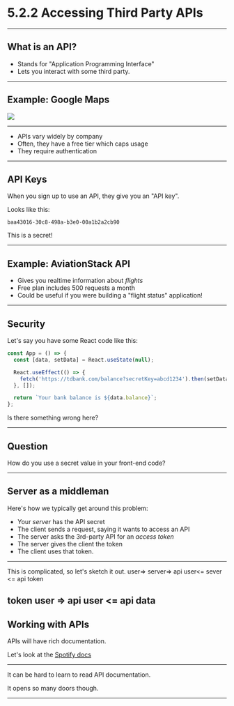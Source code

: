 # 5.2.2 Accessing Third Party APIs

---

## What is an API?

- Stands for "Application Programming Interface"
- Lets you interact with some third party.

---

## Example: Google Maps

<img src='./assets/alexis-nihon.png' />

---

- APIs vary widely by company
- Often, they have a free tier which caps usage
- They require authentication

---

## API Keys

When you sign up to use an API, they give you an "API key".

Looks like this:

`baa43016-30c8-498a-b3e0-00a1b2a2cb90`

This is a secret!

---

## Example: AviationStack API

- Gives you realtime information about _flights_
- Free plan includes 500 requests a month
- Could be useful if you were building a "flight status" application!

---

## Security

Let's say you have some React code like this:

```js
const App = () => {
  const [data, setData] = React.useState(null);

  React.useEffect(() => {
    fetch('https://tdbank.com/balance?secretKey=abcd1234').then(setData);
  }, []);

  return `Your bank balance is ${data.balance}`;
};
```

Is there something wrong here?

---

## Question

How do you use a secret value in your front-end code?

---

## Server as a middleman

Here's how we typically get around this problem:

- Your _server_ has the API secret
- The client sends a request, saying it wants to access an API
- The server asks the 3rd-party API for an _access token_
- The server gives the client the token
- The client uses that token.

---

This is complicated, so let's sketch it out.
user=> server=> api
user<= sever <= api token

token user => api
user <= api data
---

## Working with APIs

APIs will have rich documentation.

Let's look at the [Spotify docs](https://developer.spotify.com/documentation/web-api/reference/artists/get-artist/)

---

It can be hard to learn to read API documentation.

It opens so many doors though.

---
